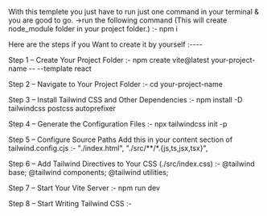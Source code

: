 With this templete you just have to run just one command in your terminal & you are good to go.
->run the following command (This will create node_module folder in your project folder.) :- 
npm i



Here are the steps if you Want to create it by yourself :----

Step 1 – Create Your Project Folder :- 
    npm create vite@latest your-project-name -- --template react

Step 2 – Navigate to Your Project Folder :- 
    cd your-project-name

Step 3 – Install Tailwind CSS and Other Dependencies :- 
    npm install -D tailwindcss postcss autoprefixer

Step 4 – Generate the Configuration Files :- 
    npx tailwindcss init -p

Step 5 – Configure Source Paths
    Add this in your content section of tailwind.config.cjs :- 
    "./index.html",
    "./src/**/*.{js,ts,jsx,tsx}",

Step 6 – Add Tailwind Directives to Your CSS (./src/index.css) :- 
    @tailwind base;
    @tailwind components;
    @tailwind utilities;

Step 7 – Start Your Vite Server :- 
    npm run dev

Step 8 – Start Writing Tailwind CSS :- 
